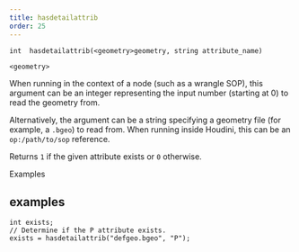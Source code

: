 ```yaml
---
title: hasdetailattrib
order: 25
---
```

`int  hasdetailattrib(<geometry>geometry, string attribute_name)`

`<geometry>`

When running in the context of a node (such as a wrangle SOP), this argument can be an integer representing the input number (starting at 0) to read the geometry from.

Alternatively, the argument can be a string specifying a geometry file (for example, a `.bgeo`) to read from. When running inside Houdini, this can be an `op:/path/to/sop` reference.

Returns `1` if the given attribute exists or `0` otherwise.

Examples

## examples

```vex
int exists;
// Determine if the P attribute exists.
exists = hasdetailattrib("defgeo.bgeo", "P");

```
